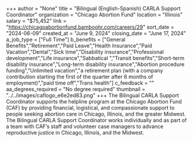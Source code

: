 +++
author = "None"
title = "Bilingual (English-Spanish) CARLA Support Coordinator"
organization = "Chicago Abortion Fund"
location = "Illinois"
salary = "$75,452"
link = "https://chicagoabortionfund.bamboohr.com/careers/29"
sort_date = "2024-06-09"
created_at = "June 9, 2024"
closing_date = "June 17, 2024"
a_job_type = ["Full Time"]
b_benefits = ["General Benefits","Retirement","Paid Leave","Health Insurance","Paid Vacation","Dental","Sick time","Disability insurance","Professional development","Life insurance","Sabbatical ","Transit benefits","Short-term disability insurance","Long-term disability insurance","Abortion procedure funding","Unlimited vacation","a retirement plan (with a company contribution starting the first of the quarter after 6 months of employment)","paid time off","Trans health"]
c_feedback = ""
aa_degrees_required = "No degree required"
thumbnail = "../../images/caflogo_e6e2ed83.png"
+++
The Bilingual CARLA Support Coordinator supports the helpline program at the Chicago Abortion Fund (CAF) by providing financial, logistical, and compassionate support to people seeking abortion care in Chicago, Illinois, and the greater Midwest. The Bilingual CARLA Support Coordinator works individually and as part of a team with CAF’s staff and volunteer case managers to advance reproductive justice in Chicago, Illinois, and the Midwest. 